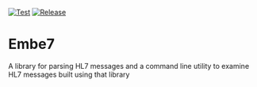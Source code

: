 [![Test](https://github.com/tcallan/embe7/actions/workflows/test.yml/badge.svg)](https://github.com/tcallan/embe7/actions/workflows/test.yml)
[![Release](https://github.com/tcallan/embe7/actions/workflows/release.yml/badge.svg)](https://github.com/tcallan/embe7/actions/workflows/release.yml)

# Embe7

A library for parsing HL7 messages and a command line utility to examine HL7 messages built using that library